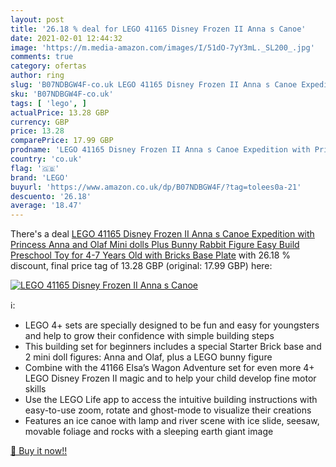 ```yaml
---
layout: post
title: '26.18 % deal for LEGO 41165 Disney Frozen II Anna s Canoe'
date: 2021-02-01 12:44:32
image: 'https://m.media-amazon.com/images/I/51dO-7yY3mL._SL200_.jpg'
comments: true
category: ofertas
author: ring
slug: 'B07NDBGW4F-co.uk LEGO 41165 Disney Frozen II Anna s Canoe Expedition...'
sku: 'B07NDBGW4F-co.uk'
tags: [ 'lego', ]
actualPrice: 13.28 GBP
currency: GBP
price: 13.28
comparePrice: 17.99 GBP
prodname: 'LEGO 41165 Disney Frozen II Anna s Canoe Expedition with Princess Anna and Olaf Mini dolls Plus Bunny Rabbit Figure  Easy Build Preschool Toy for 4-7 Years Old with Bricks Base Plate'
country: 'co.uk'
flag: '🇬🇧'
brand: 'LEGO'
buyurl: 'https://www.amazon.co.uk/dp/B07NDBGW4F/?tag=tolees0a-21'
descuento: '26.18'
average: '18.47'
---
```


There's a deal [LEGO 41165 Disney Frozen II Anna s Canoe Expedition with Princess Anna and Olaf Mini dolls Plus Bunny Rabbit Figure  Easy Build Preschool Toy for 4-7 Years Old with Bricks Base Plate](https://www.amazon.co.uk/dp/B07NDBGW4F/?tag=tolees0a-21)  with  26.18 % discount, final price tag of  13.28 GBP (original: 17.99 GBP) here:

[![LEGO 41165 Disney Frozen II Anna s Canoe](https://m.media-amazon.com/images/I/51dO-7yY3mL._SL200_.jpg)](https://www.amazon.co.uk/dp/B07NDBGW4F/?tag=tolees0a-21)

ℹ️:

- LEGO 4+ sets are specially designed to be fun and easy for youngsters and help to grow their confidence with simple building steps
- This building set for beginners includes a special Starter Brick base and 2 mini doll figures: Anna and Olaf, plus a LEGO bunny figure
- Combine with the 41166 Elsa’s Wagon Adventure set for even more 4+ LEGO Disney Frozen II magic and to help your child develop fine motor skills
- Use the LEGO Life app to access the intuitive building instructions with easy-to-use zoom, rotate and ghost-mode to visualize their creations
- Features an ice canoe with lamp and river scene with ice slide, seesaw, movable foliage and rocks with a sleeping earth giant image

[🛒 Buy it now!!](https://www.amazon.co.uk/dp/B07NDBGW4F/?tag=tolees0a-21)
